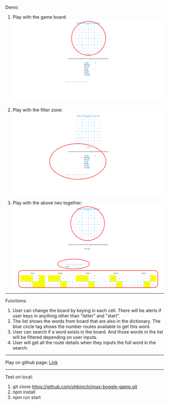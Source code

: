 Demo:
1. Play with the game board:
[![Play with the board](https://raw.githubusercontent.com/ohkimchi/max-boggle-game/master/src/data/step1.png)](https://www.youtube.com/watch?v=IXK4qaX3uJI&feature=youtu.be)

2. Play with the filter zone:
[![Play with the search](https://raw.githubusercontent.com/ohkimchi/max-boggle-game/master/src/data/step2.png)](https://www.youtube.com/watch?v=I92EE25y9kM&feature=youtu.be)

3. Play with the above two together: 
[![Play with the above two togehter](https://raw.githubusercontent.com/ohkimchi/max-boggle-game/master/src/data/step3.png)](https://www.youtube.com/watch?v=-mlR4x827EI&feature=youtu.be)

---

Functions:
1. User can change the board by keying in each cell. There will be alerts if user keys in anything other than "letter" and "start".
2. The list shows the words from board that are also in the dictionary. The blue circle tag shows the number routes available to get this word. 
3. User can search if a word exists in the board. And those words in the list will be filtered depending on user inputs.
4. User will get all the route details when they inputs the full word in the search. 

---

Play on github page: 
    [Link](http://ohkimchi.github.io/max-boggle-game)

---

Test on local:
1. git clone https://github.com/ohkimchi/max-boggle-game.git
2. npm install
3. npm run start
